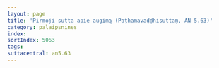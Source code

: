 ```yaml
---
layout: page
title: 'Pirmoji sutta apie augimą (Paṭhamavaḍḍhisuttaṃ, AN 5.63)'
category: palaipsnines
index: 
sortIndex: 5063
tags: 
suttacentral: an5.63
---
```

